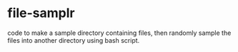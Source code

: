# file-samplr

code to make a sample directory containing files, then randomly sample the files into another directory using bash script. 
